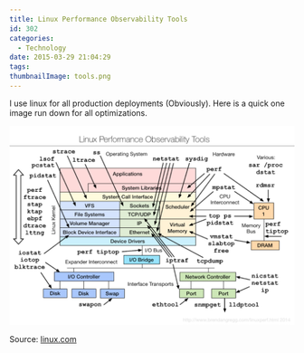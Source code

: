 ```yaml
---
title: Linux Performance Observability Tools
id: 302
categories:
  - Technology
date: 2015-03-29 21:04:29
tags:
thumbnailImage: tools.png
---
```


I use linux for all production deployments (Obviously). Here is a quick one image run down for all optimizations.

<!--more-->

[![](linux-performance-observability-tools/tools.png)](linux-performance-observability-tools/tools.png)

Source: [linux.com][linux-com]

[linux-com]: http://www.linux.com/news/enterprise/systems-management/785426-a-template-for-monitoring-linux-performance-tools-like-from-netflix
